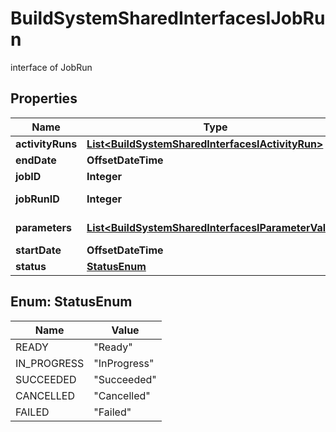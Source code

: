 

# BuildSystemSharedInterfacesIJobRun

interface of JobRun

## Properties

| Name | Type | Description | Notes |
|------------ | ------------- | ------------- | -------------|
|**activityRuns** | [**List&lt;BuildSystemSharedInterfacesIActivityRun&gt;**](BuildSystemSharedInterfacesIActivityRun.md) | ActivityRuns |  [optional] |
|**endDate** | **OffsetDateTime** | end date |  [optional] |
|**jobID** | **Integer** | job id |  [optional] |
|**jobRunID** | **Integer** | JobRunID |  [optional] [readonly] |
|**parameters** | [**List&lt;BuildSystemSharedInterfacesIParameterValue&gt;**](BuildSystemSharedInterfacesIParameterValue.md) | Parameters |  [optional] [readonly] |
|**startDate** | **OffsetDateTime** | Start Date |  [optional] |
|**status** | [**StatusEnum**](#StatusEnum) | status |  [optional] |



## Enum: StatusEnum

| Name | Value |
|---- | -----|
| READY | &quot;Ready&quot; |
| IN_PROGRESS | &quot;InProgress&quot; |
| SUCCEEDED | &quot;Succeeded&quot; |
| CANCELLED | &quot;Cancelled&quot; |
| FAILED | &quot;Failed&quot; |



